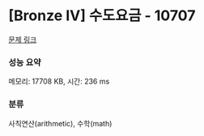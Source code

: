 # [Bronze IV] 수도요금 - 10707 

[문제 링크](https://www.acmicpc.net/problem/10707) 

### 성능 요약

메모리: 17708 KB, 시간: 236 ms

### 분류

사칙연산(arithmetic), 수학(math)

